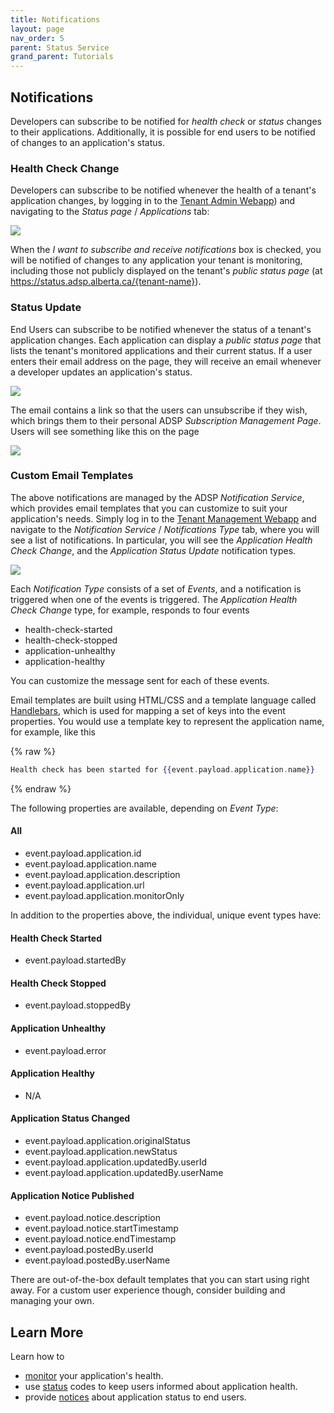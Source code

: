 ```yaml
---
title: Notifications
layout: page
nav_order: 5
parent: Status Service
grand_parent: Tutorials
---
```


## Notifications

Developers can subscribe to be notified for _health check_ or _status_ changes to their applications. Additionally, it is possible for end users to be notified of changes to an application's status.

### Health Check Change

Developers can subscribe to be notified whenever the health of a tenant's application changes, by logging in to the [Tenant Admin Webapp](https://adsp.alberta.ca)) and navigating to the _Status page_ / _Applications_ tab:

![](/adsp-monorepo/assets/status-service/health-change.png)

When the _I want to subscribe and receive notifications_ box is checked, you will be notified of changes to any application your tenant is monitoring, including those not publicly displayed on the tenant's _public status page_ (at https://status.adsp.alberta.ca/{tenant-name}).

### Status Update

End Users can subscribe to be notified whenever the status of a tenant's application changes. Each application can display a _public status page_ that lists the tenant's monitored applications and their current status. If a user enters their email address on the page, they will receive an email whenever a developer updates an application's status.

![](/adsp-monorepo/assets/status-service/subscribe.png)

The email contains a link so that the users can unsubscribe if they wish, which brings them to their personal ADSP _Subscription Management Page_. Users will see something like this on the page

![](/adsp-monorepo/assets/status-service/unsubscribe.png)

### Custom Email Templates

The above notifications are managed by the ADSP _Notification Service_, which provides email templates that you can customize to suit your application's needs. Simply log in to the [Tenant Management Webapp](https://adsp.alberata.ca) and navigate to the _Notification Service_ / _Notifications Type_ tab, where you will see a list of notifications. In particular, you will see the _Application Health Check Change_, and the _Application Status Update_ notification types.

![](/adsp-monorepo/assets/status-service/email-template.png)

Each _Notification Type_ consists of a set of _Events_, and a notification is triggered when one of the events is triggered. The _Application Health Check Change_ type, for example, responds to four events

- health-check-started
- health-check-stopped
- application-unhealthy
- application-healthy

You can customize the message sent for each of these events.

Email templates are built using HTML/CSS and a template language called [Handlebars](https://handlebarsjs.com/guide/), which is used for mapping a set of keys into the event properties. You would use a template key to represent the application name, for example, like this

{% raw %}

```handlebars
Health check has been started for {{event.payload.application.name}}
```

{% endraw %}

The following properties are available, depending on _Event Type_:

#### All

- event.payload.application.id
- event.payload.application.name
- event.payload.application.description
- event.payload.application.url
- event.payload.application.monitorOnly

In addition to the properties above, the individual, unique event types have:

#### Health Check Started

- event.payload.startedBy

#### Health Check Stopped

- event.payload.stoppedBy

#### Application Unhealthy

- event.payload.error

#### Application Healthy

- N/A

#### Application Status Changed

- event.payload.application.originalStatus
- event.payload.application.newStatus
- event.payload.application.updatedBy.userId
- event.payload.application.updatedBy.userName

#### Application Notice Published

- event.payload.notice.description
- event.payload.notice.startTimestamp
- event.payload.notice.endTimestamp
- event.payload.postedBy.userId
- event.payload.postedBy.userName

There are out-of-the-box default templates that you can start using right away. For a custom user experience though, consider building and managing your own.

## Learn More

Learn how to

- [monitor](/adsp-monorepo/tutorials/status-service/health.html) your application's health.
- use [status](/adsp-monorepo/tutorials/status-service/status.html) codes to keep users informed about application health.
- provide [notices](/adsp-monorepo/tutorials/status-service/notices.html) about application status to end users.
